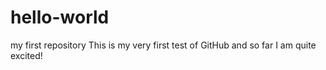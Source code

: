 # hello-world
my first repository
This is my very first test of GitHub and so far I am quite excited!

